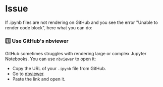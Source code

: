 # Issue

If .ipynb files are not rendering on GitHub and you see the error "Unable to render code block", here what you can do:

### 1️⃣ Use GitHub's nbviewer
GitHub sometimes struggles with rendering large or complex Jupyter Notebooks. You can use `nbviewer` to open it:

  - Copy the URL of your `.ipynb` file from GitHub.
  - Go to [nbviewer]("https://nbviewer.org/").
  - Paste the link and open it.
